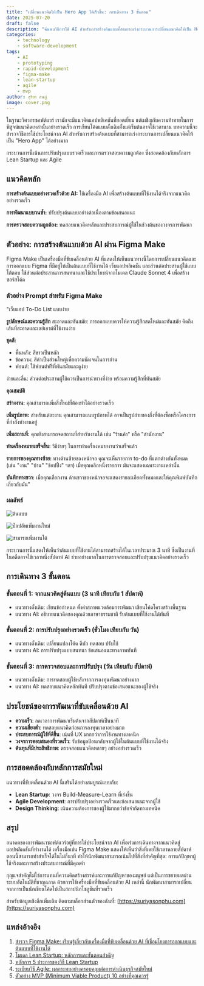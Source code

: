 ```yaml
---
title: "เปลี่ยนแนวคิดให้เป็น Hero App ได้เร็วขึ้น: การเดินทาง 3 ขั้นตอน"
date: 2025-07-20
draft: false
description: "ค้นพบวิธีการใช้ AI สำหรับการสร้างต้นแบบที่สามารถเร่งกระบวนการเปลี่ยนแนวคิดให้เป็น Hero App ได้อย่างมาก เรียนรู้การพัฒนาแบบรวดเร็ว การตรวจสอบความถูกต้อง และการพัฒนาที่ขับเคลื่อนด้วย AI พร้อมตัวอย่างจริง"
categories: 
    - technology
    - software-development
tags:
    - AI
    - prototyping
    - rapid-development
    - figma-make
    - lean-startup
    - agile
    - mvp
author: สุริยา สนภู่
image: cover.png
---
```


ในฐานะวิศวกรซอฟต์แวร์ เรามักจะมีแนวคิดแอปพลิเคชันที่ยอดเยี่ยม แต่เผชิญกับความท้าทายในการพิสูจน์แนวคิดเหล่านั้นอย่างรวดเร็ว การเขียนโค้ดแบบดั้งเดิมตั้งแต่เริ่มต้นอาจใช้เวลานาน บทความนี้จะสำรวจวิธีการใช้ประโยชน์จาก AI สำหรับการสร้างต้นแบบที่สามารถเร่งกระบวนการเปลี่ยนแนวคิดให้เป็น "Hero App" ได้อย่างมาก

กระบวนการนี้เน้นการปรับปรุงแบบรวดเร็วและการตรวจสอบความถูกต้อง ซึ่งสอดคล้องกับหลักการ Lean Startup และ Agile

## แนวคิดหลัก

**การสร้างต้นแบบอย่างรวดเร็วด้วย AI:** ใช้เครื่องมือ AI เพื่อสร้างต้นแบบที่ใช้งานได้จริงจากแนวคิดอย่างรวดเร็ว

**การพัฒนาแบบวนซ้ำ:** ปรับปรุงต้นแบบอย่างต่อเนื่องตามข้อเสนอแนะ

**การตรวจสอบความถูกต้อง:** ทดสอบแนวคิดหลักและประสบการณ์ผู้ใช้ในช่วงต้นของวงจรการพัฒนา

## ตัวอย่าง: การสร้างต้นแบบด้วย AI ผ่าน Figma Make

Figma Make เป็นเครื่องมือที่ขับเคลื่อนด้วย AI ที่แสดงให้เห็นแนวทางนี้โดยการเปลี่ยนแนวคิดและการออกแบบ Figma ที่มีอยู่ให้เป็นต้นแบบที่ใช้งานได้ เว็บแอปพลิเคชัน และส่วนต่อประสานผู้ใช้แบบโต้ตอบ ใช้ส่วนต่อประสานการสนทนาและใช้ประโยชน์จากโมเดล Claude Sonnet 4 เพื่อสร้างซอร์สโค้ด

### ตัวอย่าง Prompt สำหรับ Figma Make

"เว็บแอป To-Do List แบบง่าย

**รูปลักษณ์และความรู้สึก**
สะอาดและทันสมัย: การออกแบบควรให้ความรู้สึกสดใหม่และทันสมัย คิดถึงเส้นที่สะอาดและเลย์เอาต์ที่ใช้งานง่าย

**ชุดสี:**
- พื้นหลัง: สีขาวเป็นหลัก
- ข้อความ: สีดำเป็นส่วนใหญ่เพื่อความชัดเจนในการอ่าน
- ฟอนต์: ใช้ฟอนต์ฟรีที่ทันสมัยและดูง่าย

ง่ายและลื่น: ส่วนต่อประสานผู้ใช้ควรเป็นการนำทางที่ง่าย พร้อมความรู้สึกที่ทันสมัย

**คุณสมบัติ**

**สร้างงาน:** คุณสามารถเพิ่มสิ่งใหม่ที่ต้องทำได้อย่างรวดเร็ว

**เพิ่มรูปภาพ:** สำหรับแต่ละงาน คุณสามารถแนบรูปภาพได้ อาจเป็นรูปถ่ายของสิ่งที่ต้องซื้อหรือโครงการที่กำลังทำงานอยู่

**เพิ่มสถานที่:** คุณยังสามารถจดสถานที่สำหรับงานได้ เช่น "ร้านค้า" หรือ "สำนักงาน"

**ทำเครื่องหมายเสร็จสิ้น:** วิธีง่ายๆ ในการทำเครื่องหมายงานว่าเสร็จแล้ว

**รายการของคุณทางซ้าย:** ทางด้านซ้ายของหน้าจอ คุณจะเห็นรายการ to-do ที่แตกต่างกันทั้งหมด (เช่น "งาน" "บ้าน" "ช้อปปิ้ง" ฯลฯ) เมื่อคุณคลิกหนึ่งรายการ มันจะแสดงเฉพาะงานเหล่านั้น

**บันทึกทางขวา:** เมื่อคุณเลือกงาน ด้านขวาของหน้าจอจะแสดงรายละเอียดทั้งหมดและให้คุณพิมพ์บันทึกเกี่ยวกับมัน"

### ผลลัพธ์

![ต้นแบบ](https://github.com/user-attachments/assets/0f970cc6-26d7-4535-a114-809abf6decf4)

![ป๊อปอัพเพิ่มงานใหม่](https://github.com/user-attachments/assets/f5bbc6fb-30f8-44bc-aa30-e52d3f169225)

![สามารถเพิ่มงานได้](https://github.com/user-attachments/assets/37a13874-012c-4362-be09-cf24c08aeba3)

กระบวนการนี้แสดงให้เห็นว่าต้นแบบที่ใช้งานได้สามารถสร้างได้ในเวลาประมาณ 3 นาที ซึ่งเป็นงานที่ในอดีตอาจใช้เวลาหนึ่งสัปดาห์ AI ช่วยอย่างมากในการตรวจสอบและปรับปรุงแนวคิดอย่างรวดเร็ว

## การเดินทาง 3 ขั้นตอน

### ขั้นตอนที่ 1: จากแนวคิดสู่ต้นแบบ (3 นาที เทียบกับ 1 สัปดาห์)
- แนวทางดั้งเดิม: เขียนข้อกำหนด ตั้งค่าสภาพแวดล้อมการพัฒนา เขียนโค้ดโครงสร้างพื้นฐาน
- แนวทาง AI: อธิบายแนวคิดของคุณด้วยภาษาธรรมชาติ รับต้นแบบที่ใช้งานได้ทันที

### ขั้นตอนที่ 2: การปรับปรุงอย่างรวดเร็ว (ชั่วโมง เทียบกับ วัน)
- แนวทางดั้งเดิม: เปลี่ยนแปลงโค้ด ดีบัก ทดสอบ ปรับใช้
- แนวทาง AI: การปรับปรุงแบบสนทนา ข้อเสนอแนะทางภาพทันที

### ขั้นตอนที่ 3: การตรวจสอบและการปรับปรุง (วัน เทียบกับ สัปดาห์)
- แนวทางดั้งเดิม: การทดสอบผู้ใช้หลังจากการลงทุนพัฒนาอย่างมาก
- แนวทาง AI: ทดสอบแนวคิดหลักทันที ปรับปรุงตามข้อเสนอแนะของผู้ใช้จริง

## ประโยชน์ของการพัฒนาที่ขับเคลื่อนด้วย AI

- **ความเร็ว**: ลดเวลาการพัฒนาเริ่มต้นจากสัปดาห์เป็นนาที
- **ความเสี่ยงต่ำ**: ทดสอบแนวคิดก่อนการลงทุนเวลาอย่างมาก
- **ประสบการณ์ผู้ใช้ที่ดีขึ้น**: เน้นที่ UX มากกว่าการใช้งานทางเทคนิค
- **วงจรการตอบสนองที่รวดเร็ว**: รับข้อมูลป้อนกลับจากผู้ใช้ในต้นแบบที่ใช้งานได้จริง
- **ต้นทุนที่มีประสิทธิภาพ**: ตรวจสอบแนวคิดหลายๆ อย่างอย่างรวดเร็ว

## การสอดคล้องกับหลักการสมัยใหม่

แนวทางที่ขับเคลื่อนด้วย AI นี้เสริมได้อย่างสมบูรณ์แบบกับ:

- **Lean Startup**: วงจร Build-Measure-Learn ที่เร่งขึ้น
- **Agile Development**: การปรับปรุงอย่างรวดเร็วและข้อเสนอแนะจากผู้ใช้
- **Design Thinking**: เน้นความต้องการของผู้ใช้มากกว่าข้อจำกัดทางเทคนิค

## สรุป

อนาคตของการพัฒนาซอฟต์แวร์อยู่ที่การใช้ประโยชน์จาก AI เพื่อเร่งการเดินทางจากแนวคิดสู่แอปพลิเคชันที่ทำงานได้ เครื่องมือเช่น Figma Make แสดงให้เห็นว่าสิ่งที่เคยใช้เวลาหลายสัปดาห์ตอนนี้สามารถทำสำเร็จได้ในไม่กี่นาที ทำให้นักพัฒนาสามารถเน้นไปที่สิ่งที่สำคัญที่สุด: การแก้ปัญหาผู้ใช้จริงและการสร้างประสบการณ์ที่มีคุณค่า

กุญแจสำคัญไม่ใช่การแทนที่ความคิดสร้างสรรค์และการแก้ปัญหาของมนุษย์ แต่เป็นการขยายผลผ่านระบบอัตโนมัติที่ชาญฉลาด ด้วยการใช้เครื่องมือที่ขับเคลื่อนด้วย AI เหล่านี้ นักพัฒนาสามารถเปลี่ยนจากการเป็นนักเขียนโค้ดไปเป็นสถาปนิกโซลูชันที่รวดเร็ว

สำหรับข้อมูลเชิงลึกเพิ่มเติม ติดตามบล็อกส่วนตัวของฉันที่: [https://suriyasonphu.com](https://suriyasonphu.com)

## แหล่งอ้างอิง

1. [สำรวจ Figma Make: เรียนรู้เกี่ยวกับเครื่องมือที่ขับเคลื่อนด้วย AI ที่เชื่อมโยงการออกแบบและต้นแบบที่ใช้งานได้](https://help.figma.com/hc/en-us/articles/31304412302231-Explore-Figma-Make#h_01JTEHMXV40EAX57KXX54CH431)
2. [โมเดล Lean Startup: หลักการและขั้นตอนสำคัญ](https://www.shopify.com/blog/lean-startup-model)
3. [หลักการ 5 ประการของวิธี Lean Startup](https://vizologi.com/key-principles-of-lean-startup-method/?lang=es)
4. [ระเบียบวิธี Agile: ผลกระทบอย่างครอบคลุมต่อการดำเนินธุรกิจสมัยใหม่](https://www.researchgate.net/publication/377979833_Agile_Methodology_A_Comprehensive_Impact_on_Modern_Business_Operations)
5. [ตัวอย่าง MVP (Minimum Viable Product) 10 อย่างที่คุณควรรู้](https://www.netsolutions.com/hub/minimum-viable-product/examples/)